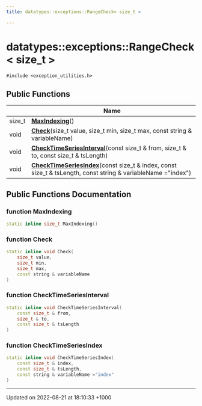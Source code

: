 ```yaml
---
title: datatypes::exceptions::RangeCheck< size_t >

---
```


# datatypes::exceptions::RangeCheck< size_t >






`#include <exception_utilities.h>`

## Public Functions

|                | Name           |
| -------------- | -------------- |
| size_t | **[MaxIndexing](/uchronia-ts-doc/cpp/Classes/structdatatypes_1_1exceptions_1_1RangeCheck_3_01size__t_01_4/#function-maxindexing)**() |
| void | **[Check](/uchronia-ts-doc/cpp/Classes/structdatatypes_1_1exceptions_1_1RangeCheck_3_01size__t_01_4/#function-check)**(size_t value, size_t min, size_t max, const string & variableName) |
| void | **[CheckTimeSeriesInterval](/uchronia-ts-doc/cpp/Classes/structdatatypes_1_1exceptions_1_1RangeCheck_3_01size__t_01_4/#function-checktimeseriesinterval)**(const size_t & from, size_t & to, const size_t & tsLength) |
| void | **[CheckTimeSeriesIndex](/uchronia-ts-doc/cpp/Classes/structdatatypes_1_1exceptions_1_1RangeCheck_3_01size__t_01_4/#function-checktimeseriesindex)**(const size_t & index, const size_t & tsLength, const string & variableName ="index") |

## Public Functions Documentation

### function MaxIndexing

```cpp
static inline size_t MaxIndexing()
```


### function Check

```cpp
static inline void Check(
    size_t value,
    size_t min,
    size_t max,
    const string & variableName
)
```


### function CheckTimeSeriesInterval

```cpp
static inline void CheckTimeSeriesInterval(
    const size_t & from,
    size_t & to,
    const size_t & tsLength
)
```


### function CheckTimeSeriesIndex

```cpp
static inline void CheckTimeSeriesIndex(
    const size_t & index,
    const size_t & tsLength,
    const string & variableName ="index"
)
```


-------------------------------

Updated on 2022-08-21 at 18:10:33 +1000